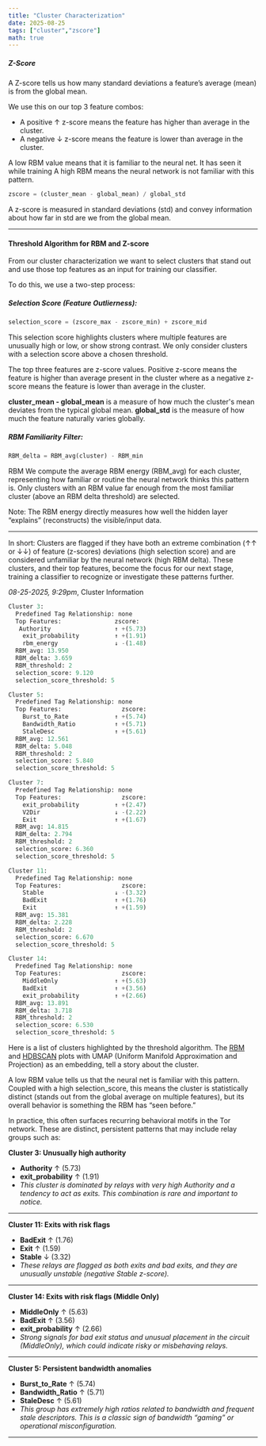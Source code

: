 ```yaml
---
title: "Cluster Characterization"
date: 2025-08-25
tags: ["cluster","zscore"]
math: true
---
```

##### **Z-Score**
A Z-score tells us how many standard deviations a feature’s average (mean) is from the global mean.

We use this on our top 3 feature combos:
- A positive ↑ z-score means the feature has higher than average in the cluster.
- A negative ↓ z-score means the feature is lower than average in the cluster.

A low RBM value means that it is familiar to the neural net. It has seen it while training
A high RBM means the neural network is not familiar with this pattern.

```python
zscore = (cluster_mean - global_mean) / global_std
```

A z-score is measured in standard deviations (std) and convey information about how far in std are we from the global mean.


---

#### **Threshold Algorithm for RBM and Z-score**

From our cluster characterization we want to select clusters that stand out and use those top features as an input for training our classifier.

To do this, we use a two-step process:

##### Selection Score (Feature Outlierness):

```python 
selection_score = (zscore_max - zscore_min) + zscore_mid
```

This selection score highlights clusters where multiple features are unusually high or low, or show strong contrast. We only consider clusters with a selection score above a chosen threshold.

The top three features are z-score values. Positive z-score means the feature is higher than average present in the cluster where as a negative z-score means the feature is lower than average in the cluster.


**cluster_mean - global_mean** is a measure of how much the cluster's mean deviates from the typical global mean.
**global_std** is the measure of how much the feature naturally varies globally.


##### RBM Familiarity Filter:

```python
RBM_delta = RBM_avg(cluster) - RBM_min

```
RBM We compute the average RBM energy (RBM_avg) for each cluster, representing how familiar or routine the neural network thinks this pattern is. Only clusters with an RBM value far enough from the most familiar cluster (above an RBM delta threshold) are selected.

Note: The RBM energy directly measures how well the hidden layer “explains” (reconstructs) the visible/input data.

---

In short:
Clusters are flagged if they have both an extreme combination (↑↑ or ↓↓) of feature (z-scores) deviations (high selection score) and are considered unfamiliar by the neural network (high RBM delta). These clusters, and their top features, become the focus for our next stage, training a classifier to recognize or investigate these patterns further.

*08-25-2025, 9:29pm*, Cluster Information
```python
Cluster 3:
  Predefined Tag Relationship: none
  Top Features:               zscore:
   Authority                  ↑ +(5.73)
    exit_probability          ↑ +(1.91)
    rbm_energy                ↓ -(1.48)
  RBM_avg: 13.950
  RBM_delta: 3.659
  RBM_threshold: 2
  selection_score: 9.120
  selection_score_threshold: 5

Cluster 5:
  Predefined Tag Relationship: none
  Top Features:                 zscore:
    Burst_to_Rate             ↑ +(5.74)
    Bandwidth_Ratio           ↑ +(5.71)
    StaleDesc                 ↑ +(5.61)
  RBM_avg: 12.561
  RBM_delta: 5.048
  RBM_threshold: 2
  selection_score: 5.840
  selection_score_threshold: 5

Cluster 7:
  Predefined Tag Relationship: none
  Top Features:                 zscore:
    exit_probability          ↑ +(2.47)
    V2Dir                     ↓ -(2.22)
    Exit                      ↑ +(1.67)
  RBM_avg: 14.815
  RBM_delta: 2.794
  RBM_threshold: 2
  selection_score: 6.360
  selection_score_threshold: 5

Cluster 11:
  Predefined Tag Relationship: none
  Top Features:                 zscore:
    Stable                    ↓ -(3.32)
    BadExit                   ↑ +(1.76)
    Exit                      ↑ +(1.59)
  RBM_avg: 15.381
  RBM_delta: 2.228
  RBM_threshold: 2
  selection_score: 6.670
  selection_score_threshold: 5

Cluster 14:
  Predefined Tag Relationship: none
  Top Features:                 zscore:
    MiddleOnly                ↑ +(5.63)
    BadExit                   ↑ +(3.56)
    exit_probability          ↑ +(2.66)
  RBM_avg: 13.891
  RBM_delta: 3.718
  RBM_threshold: 2
  selection_score: 6.530
  selection_score_threshold: 5
```


Here is a list of clusters highlighted by the threshold algorithm.
The [RBM](/plots/RBM_Energy_Overlay_UMAP_8252025.html) and [HDBSCAN](/plots/hdbscan_cluster_on_UMAP1_vs_UMAP2_TOPF_8252025.html) plots with UMAP (Uniform Manifold Approximation and Projection) as an embedding, tell a story about the cluster. 

A low RBM value tells us that the neural net is familiar with this pattern. Coupled with a high selection_score, this means the cluster is statistically distinct (stands out from the global average on multiple features), but its overall behavior is something the RBM has “seen before.”

In practice, this often surfaces recurring behavioral motifs in the Tor network. These are distinct, persistent patterns that may include relay groups such as:

**Cluster 3: Unusually high authority**
- **Authority** ↑ (5.73)
- **exit_probability** ↑ (1.91)
- *This cluster is dominated by relays with very high Authority and a tendency to act as exits. This combination is rare and important to notice.*

---

**Cluster 11: Exits with risk flags**
- **BadExit** ↑ (1.76)
- **Exit** ↑ (1.59)
- **Stable** ↓ (3.32)
- *These relays are flagged as both exits and bad exits, and they are unusually unstable (negative Stable z-score).*

---

**Cluster 14: Exits with risk flags (Middle Only)**
- **MiddleOnly** ↑ (5.63)
- **BadExit** ↑ (3.56)
- **exit_probability** ↑ (2.66)
- *Strong signals for bad exit status and unusual placement in the circuit (MiddleOnly), which could indicate risky or misbehaving relays.*

---

**Cluster 5: Persistent bandwidth anomalies**
- **Burst_to_Rate** ↑ (5.74)
- **Bandwidth_Ratio** ↑ (5.71)
- **StaleDesc** ↑ (5.61)
- *This group has extremely high ratios related to bandwidth and frequent stale descriptors. This is a classic sign of bandwidth “gaming” or operational misconfiguration.*

---
